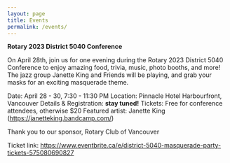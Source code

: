 ```yaml
---
layout: page
title: Events
permalink: /events/
---
```


**Rotary 2023 District 5040 Conference**

On April 28th, join us for one evening during the Rotary 2023 District 5040 Conference to enjoy amazing food, trivia, music, photo booths, and more! The jazz group Janette King and Friends will be playing, and grab your masks for an exciting masquerade theme.

Date: April 28 - 30, 7:30 - 11:30 PM
Location: Pinnacle Hotel Harbourfront, Vancouver
Details & Registration: **stay tuned!**
Tickets: Free for conference attendees, otherwise $20
Featured artist: Janette King (https://janetteking.bandcamp.com/)

Thank you to our sponsor, Rotary Club of Vancouver

Ticket link:
https://www.eventbrite.ca/e/district-5040-masquerade-party-tickets-575080690827
